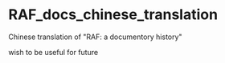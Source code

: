 # RAF_docs_chinese_translation
Chinese translation of "RAF: a documentory history"


wish to be useful for future
